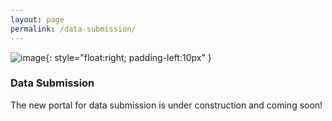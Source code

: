 ```yaml
---
layout: page
permalink: /data-submission/
---
```

![image](https://marinegeo.github.io/seagrassnet-web/assets/si_logo-primary_resized.png){: style="float:right; padding-left:10px" }

### Data Submission  

The new portal for data submission is under construction and coming soon!
